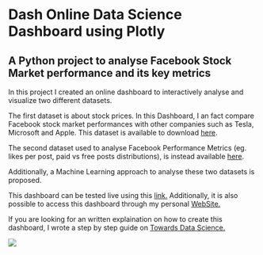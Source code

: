 # Dash Online Data Science Dashboard using Plotly

## A Python project to analyse Facebook Stock Market performance and its key metrics

In this project I created an online dashboard to interactively analyse and visualize two different datasets. <br>

The first dataset is about stock prices. In this Dashboard, I an fact compare Facebook stock market performances with other companies such as Tesla, Microsoft and Apple. This dataset is available to download [here](https://www.kaggle.com/borismarjanovic/price-volume-data-for-all-us-stocks-etfs/downloads/price-volume-data-for-all-us-stocks-etfs.zip/3). <br>

The second dataset used to analyse Facebook Performance Metrics (eg. likes per post, paid vs free posts distributions), is instead available [here](https://www.sciencedirect.com/science/article/abs/pii/S0148296316000813?via%3Dihub). <br>

Additionally, a Machine Learning approach to analyse these two datasets is proposed.

This dashboard can be tested live using this [link.](https://salty-tor-65518.herokuapp.com/) Additionally, it is also possible to access this dashboard through my personal [WebSite.](https://pierpaolo28.github.io/) <br>

If you are looking for an written explaination on how to create this dashboard, I wrote a step by step guide on [Towards Data Science.](https://towardsdatascience.com/interactive-dashboards-for-data-science-51aa038279e5) <br>

![](dash.gif)
